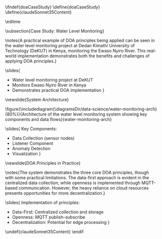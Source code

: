 \ifndef{doaCaseStudy}
\define{doaCaseStudy}
\define{claudeSonnet35Content}

\editme

\subsection{Case Study: Water Level Monitoring}

\notes{A practical example of DOA principles being applied can be seen in the water level monitoring project at Dedan Kimathi University of Technology (DeKUT) in Kenya, monitoring the Ewaso Nyiro River. This real-world implementation demonstrates both the benefits and challenges of applying DOA principles.}

\slides{
* Water level monitoring project at DeKUT
* Monitors Ewaso Nyiro River in Kenya
* Demonstrates practical DOA implementation
}

\newslide{System Architecture}

\figure{\includediagram{\diagramsDir/data-science/water-monitoring-arch}{80%}}{Architecture of the water level monitoring system showing key components and data flows}{water-monitoring-arch}

\slides{
Key Components:
* Data Collection (sensor nodes)
* Listener Component 
* Anomaly Detection
* Visualization
}

\newslide{DOA Principles in Practice}

\notes{The system demonstrates the three core DOA principles, though with some practical limitations. The data-first approach is evident in the centralized data collection, while openness is implemented through MQTT-based communication. However, the heavy reliance on cloud resources presents opportunities for more decentralization.}

\slides{
Implementation of principles:
* Data-First: Centralized collection and storage
* Openness: MQTT publish-subscribe
* Decentralization: Potential for edge processing
}

\undef{claudeSonnet35Content}
\endif
